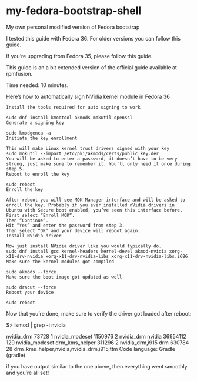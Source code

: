 # my-fedora-bootstrap-shell
My own personal modified version of Fedora bootstrap

I tested this guide with Fedora 36. For older versions you can follow this guide.

If you’re upgrading from Fedora 35, please follow this guide.

This guide is an a bit extended version of the official guide available at rpmfusion.

Time needed: 10 minutes.

Here’s how to automatically sign NVidia kernel module in Fedora 36

    Install the tools required for auto signing to work

    sudo dnf install kmodtool akmods mokutil openssl
    Generate a signing key

    sudo kmodgenca -a
    Initiate the key enrollment

    This will make Linux kernel trust drivers signed with your key
    sudo mokutil --import /etc/pki/akmods/certs/public_key.der
    You will be asked to enter a password, it doesn’t have to be very strong, just make sure to remember it. You’ll only need it once during step 5.
    Reboot to enroll the key

    sudo reboot
    Enroll the key

    After reboot you will see MOK Manager interface and will be asked to enroll the key. Probably if you ever installed nVidia drivers in Ubuntu with Secure boot enabled, you’ve seen this interface before.
    First select “Enroll MOK“.
    Then “Continue“.
    Hit “Yes” and enter the password from step 3.
    Then select “OK” and your device will reboot again.
    Install NVidia driver

    Now just install NVidia driver like you would typically do.
    sudo dnf install gcc kernel-headers kernel-devel akmod-nvidia xorg-x11-drv-nvidia xorg-x11-drv-nvidia-libs xorg-x11-drv-nvidia-libs.i686
    Make sure the kernel modules got compiled

    sudo akmods --force
    Make sure the boot image got updated as well

    sudo dracut --force
    Reboot your device

    sudo reboot

Now that you’re done, make sure to verify the driver got loaded after reboot:

$> lsmod | grep -i nvidia

nvidia_drm             73728  1
nvidia_modeset       1150976  2 nvidia_drm
nvidia              36954112  129 nvidia_modeset
drm_kms_helper        311296  2 nvidia_drm,i915
drm                   630784  28 drm_kms_helper,nvidia,nvidia_drm,i915,ttm
Code language: Gradle (gradle)

if you have output similar to the one above, then everything went smoothly and you’re all set!
